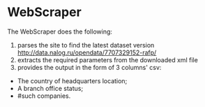 # WebScraper
The WebScraper does the following:
1. parses the site to find the latest dataset version http://data.nalog.ru/opendata/7707329152-rafp/
2. extracts the required parameters from the downloaded xml file
3. provides the output in the form of 3 columns' csv:
  - The country of headquarters location;
  - A branch office status;
  - #such companies.
